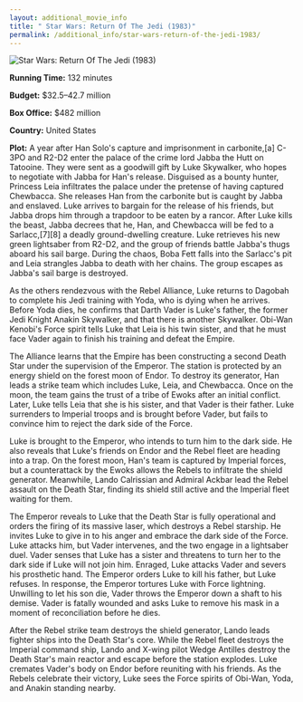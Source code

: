 ```yaml
---
layout: additional_movie_info
title: " Star Wars: Return Of The Jedi (1983)"
permalink: /additional_info/star-wars-return-of-the-jedi-1983/
---
```


![ Star Wars: Return Of The Jedi (1983)](https://upload.wikimedia.org/wikipedia/en/thumb/b/b2/ReturnOfTheJediPoster1983.jpg/220px-ReturnOfTheJediPoster1983.jpg)

**Running Time:** 132 minutes

**Budget:** $32.5–42.7 million

**Box Office:** $482 million

**Country:** United States

**Plot:** A year after Han Solo's capture and imprisonment in carbonite,[a] C-3PO and R2-D2 enter the palace of the crime lord Jabba the Hutt on Tatooine. They were sent as a goodwill gift by Luke Skywalker, who hopes to negotiate with Jabba for Han's release. Disguised as a bounty hunter, Princess Leia infiltrates the palace under the pretense of having captured Chewbacca. She releases Han from the carbonite but is caught by Jabba and enslaved. Luke arrives to bargain for the release of his friends, but Jabba drops him through a trapdoor to be eaten by a rancor. After Luke kills the beast, Jabba decrees that he, Han, and Chewbacca will be fed to a Sarlacc,[7][8] a deadly ground-dwelling creature. Luke retrieves his new green lightsaber from R2-D2, and the group of friends battle Jabba's thugs aboard his sail barge. During the chaos, Boba Fett falls into the Sarlacc's pit and Leia strangles Jabba to death with her chains. The group escapes as Jabba's sail barge is destroyed.

As the others rendezvous with the Rebel Alliance, Luke returns to Dagobah to complete his Jedi training with Yoda, who is dying when he arrives. Before Yoda dies, he confirms that Darth Vader is Luke's father, the former Jedi Knight Anakin Skywalker, and that there is another Skywalker. Obi-Wan Kenobi's Force spirit tells Luke that Leia is his twin sister, and that he must face Vader again to finish his training and defeat the Empire.

The Alliance learns that the Empire has been constructing a second Death Star under the supervision of the Emperor. The station is protected by an energy shield on the forest moon of Endor. To destroy its generator, Han leads a strike team which includes Luke, Leia, and Chewbacca. Once on the moon, the team gains the trust of a tribe of Ewoks after an initial conflict. Later, Luke tells Leia that she is his sister, and that Vader is their father. Luke surrenders to Imperial troops and is brought before Vader, but fails to convince him to reject the dark side of the Force.

Luke is brought to the Emperor, who intends to turn him to the dark side. He also reveals that Luke's friends on Endor and the Rebel fleet are heading into a trap. On the forest moon, Han's team is captured by Imperial forces, but a counterattack by the Ewoks allows the Rebels to infiltrate the shield generator. Meanwhile, Lando Calrissian and Admiral Ackbar lead the Rebel assault on the Death Star, finding its shield still active and the Imperial fleet waiting for them.

The Emperor reveals to Luke that the Death Star is fully operational and orders the firing of its massive laser, which destroys a Rebel starship. He invites Luke to give in to his anger and embrace the dark side of the Force. Luke attacks him, but Vader intervenes, and the two engage in a lightsaber duel. Vader senses that Luke has a sister and threatens to turn her to the dark side if Luke will not join him. Enraged, Luke attacks Vader and severs his prosthetic hand. The Emperor orders Luke to kill his father, but Luke refuses. In response, the Emperor tortures Luke with Force lightning. Unwilling to let his son die, Vader throws the Emperor down a shaft to his demise. Vader is fatally wounded and asks Luke to remove his mask in a moment of reconciliation before he dies.

After the Rebel strike team destroys the shield generator, Lando leads fighter ships into the Death Star's core. While the Rebel fleet destroys the Imperial command ship, Lando and X-wing pilot Wedge Antilles destroy the Death Star's main reactor and escape before the station explodes. Luke cremates Vader's body on Endor before reuniting with his friends. As the Rebels celebrate their victory, Luke sees the Force spirits of Obi-Wan, Yoda, and Anakin standing nearby.